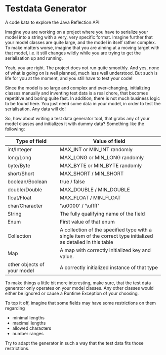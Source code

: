 # Testdata Generator 

A code kata to explore the Java Reflection API

Imagine you are working on a project where you have to serialize your model into a string with a very, 
very specific format. Imagine further that your model classes are quite large, and the model in itself rather complex.
To make matters worse, imagine that you are aiming at a moving target with that model, i.e. it still changes wildly 
while you are trying to get the serialisation up and running.

Yeah, you are right. The project does not run quite smoothly. And yes, none of what is going on is well planned, much less 
well understood. But such is life for you at the moment, and you still have to test your code!

Since the model is so large and complex and ever-changing, initializing classes manually and inventing test data is a 
real chore, that becomes repetitive and boring quite fast. In addition, there is not much business logic to be found 
here. You just need some data in your model, in order to test the serialisation. Any data will do!

So, how about writing a test data generator tool, that grabs any of your model classes and initializes it with dummy 
data? Something like the following:


| Type of field                 | Value of field                            |
|-------------------------------| ------------------------------------------|
| int/Integer                   | MAX_INT or MIN_INT randomly               |
| long/Long                     | MAX_LONG or MIN_LONG randomly             |
| byte/Byte                     | MAX_BYTE or MIN_BYTE randomly             |
| short/Short                   | MAX_SHORT / MIN_SHORT                     |
| boolean/Boolean               | true / false                              |
| double/Double                 | MAX_DOUBLE / MIN_DOUBLE                   |
| float/Float                   | MAX_FLOAT / MIN_FLOAT                     |
| char/Character                | '\u0000' / '\uffff'                       |
| String                        | The fully qualifying name of the field    |
| Enum                          | First value of that enum                  |
| Collection                    | A collection of the specified type with a single item of the correct type initialized as detailed in this table | 
| Map                           | A map with correctly initialized key and value. | 
| other objects of your model   | A correctly initialized instance of that type |

To make things a little bit more interesting, make sure, that the test data generator only operates on your model classes. 
Any other classes would either be ignored or cause a Runtime Exception of your choosing.

To top it off, imagine that some fields may have some restrictions on them regarding
- minimal lengths
- maximal lengths
- allowed characters
- number ranges

Try to adapt the generator in such a way that the test data fits those restrictions.
